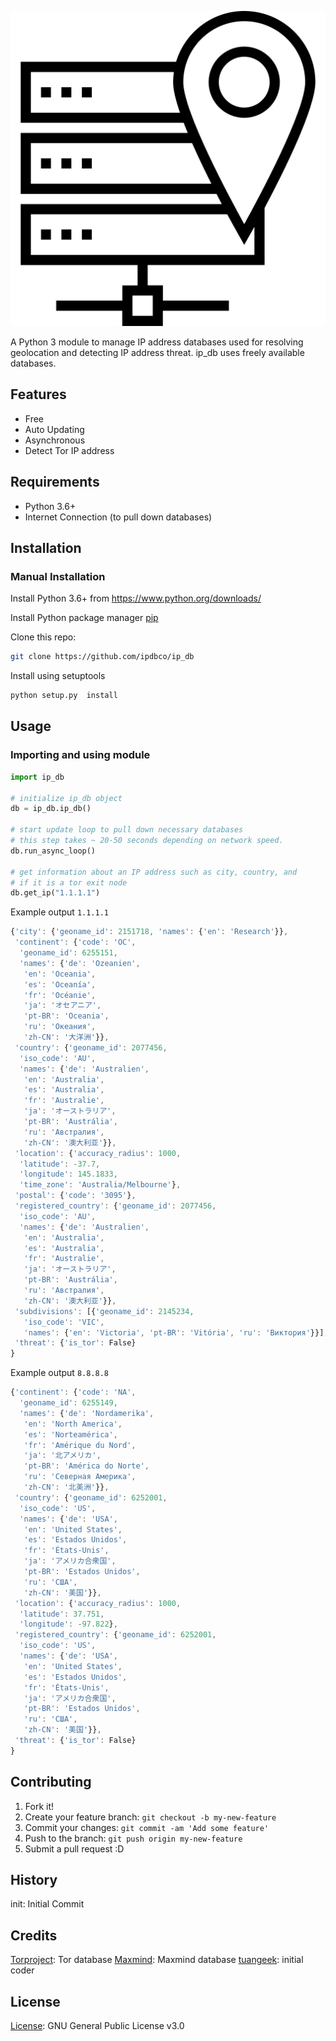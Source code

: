 ![ip_db (IP_Database)](img/ip_database_350x350.png?raw=true "ip_db")

A Python 3 module to manage IP address databases used for resolving geolocation and detecting IP address threat. ip_db uses freely available databases.

## Features

- Free
- Auto Updating
- Asynchronous
- Detect Tor IP address

## Requirements

- Python 3.6+
- Internet Connection (to pull down databases)

## Installation

### Manual Installation

Install Python 3.6+ from https://www.python.org/downloads/

Install Python package manager [pip](https://pip.pypa.io/en/stable/installing/) 

Clone this repo:
```bash
git clone https://github.com/ipdbco/ip_db
```

Install using setuptools
```bash
python setup.py  install
```


## Usage

### Importing and using module
```python
import ip_db

# initialize ip_db object
db = ip_db.ip_db()

# start update loop to pull down necessary databases
# this step takes ~ 20-50 seconds depending on network speed.
db.run_async_loop()

# get information about an IP address such as city, country, and
# if it is a tor exit node
db.get_ip("1.1.1.1")
```

Example output `1.1.1.1`
```javascript
{'city': {'geoname_id': 2151718, 'names': {'en': 'Research'}},
 'continent': {'code': 'OC',
  'geoname_id': 6255151,
  'names': {'de': 'Ozeanien',
   'en': 'Oceania',
   'es': 'Oceanía',
   'fr': 'Océanie',
   'ja': 'オセアニア',
   'pt-BR': 'Oceania',
   'ru': 'Океания',
   'zh-CN': '大洋洲'}},
 'country': {'geoname_id': 2077456,
  'iso_code': 'AU',
  'names': {'de': 'Australien',
   'en': 'Australia',
   'es': 'Australia',
   'fr': 'Australie',
   'ja': 'オーストラリア',
   'pt-BR': 'Austrália',
   'ru': 'Австралия',
   'zh-CN': '澳大利亚'}},
 'location': {'accuracy_radius': 1000,
  'latitude': -37.7,
  'longitude': 145.1833,
  'time_zone': 'Australia/Melbourne'},
 'postal': {'code': '3095'},
 'registered_country': {'geoname_id': 2077456,
  'iso_code': 'AU',
  'names': {'de': 'Australien',
   'en': 'Australia',
   'es': 'Australia',
   'fr': 'Australie',
   'ja': 'オーストラリア',
   'pt-BR': 'Austrália',
   'ru': 'Австралия',
   'zh-CN': '澳大利亚'}},
 'subdivisions': [{'geoname_id': 2145234,
   'iso_code': 'VIC',
   'names': {'en': 'Victoria', 'pt-BR': 'Vitória', 'ru': 'Виктория'}}],
 'threat': {'is_tor': False}
}
```

Example output `8.8.8.8`
```javascript
{'continent': {'code': 'NA',
  'geoname_id': 6255149,
  'names': {'de': 'Nordamerika',
   'en': 'North America',
   'es': 'Norteamérica',
   'fr': 'Amérique du Nord',
   'ja': '北アメリカ',
   'pt-BR': 'América do Norte',
   'ru': 'Северная Америка',
   'zh-CN': '北美洲'}},
 'country': {'geoname_id': 6252001,
  'iso_code': 'US',
  'names': {'de': 'USA',
   'en': 'United States',
   'es': 'Estados Unidos',
   'fr': 'États-Unis',
   'ja': 'アメリカ合衆国',
   'pt-BR': 'Estados Unidos',
   'ru': 'США',
   'zh-CN': '美国'}},
 'location': {'accuracy_radius': 1000,
  'latitude': 37.751,
  'longitude': -97.822},
 'registered_country': {'geoname_id': 6252001,
  'iso_code': 'US',
  'names': {'de': 'USA',
   'en': 'United States',
   'es': 'Estados Unidos',
   'fr': 'États-Unis',
   'ja': 'アメリカ合衆国',
   'pt-BR': 'Estados Unidos',
   'ru': 'США',
   'zh-CN': '美国'}},
 'threat': {'is_tor': False}
}
 ```


## Contributing

1. Fork it!
2. Create your feature branch: `git checkout -b my-new-feature`
3. Commit your changes: `git commit -am 'Add some feature'`
4. Push to the branch: `git push origin my-new-feature`
5. Submit a pull request :D

## History

init: Initial Commit

## Credits

[Torproject](https://check.torproject.org): Tor database
[Maxmind](https://www.maxmind.com/en/geoip2-databases): Maxmind database
[tuangeek](https://github.com/tuangeek): initial coder

## License

[License](license): GNU General Public License v3.0
